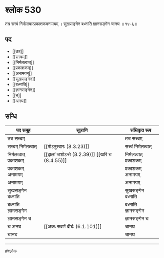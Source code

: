 # श्लोक 530

तत्र सत्त्वं निर्मलत्वात्प्रकाशकमनामयम् ।
सुखसङ्गेन बध्नाति ज्ञानसङ्गेन चानघ ॥ १४-६॥


## पद 

- [[तत्र]]
- [[सत्त्वम्]]
- [[निर्मलत्वात्]]
- [[प्रकाशकम्]]
- [[अनामयम्]]
- [[सुखसङ्गेन]]
- [[बध्नाति]]
- [[ज्ञानसङ्गेन]]
- [[च]]
- [[अनघ]]

## सन्धि

| पद समूह | सूत्राणि | संधिकृत रूप |
| ----- | ----- | ----- |
| तत्र सत्त्वम् |  | तत्र सत्त्वम् |
| सत्त्वम् निर्मलत्वात् |  [[मोऽनुस्वारः (8.3.23)]] | सत्त्वं निर्मलत्वात् |
| निर्मलत्वात् प्रकाशकम् |  [[झलां जशोऽन्ते (8.2.39)]] [[खरि च (8.4.55)]] | निर्मलत्वात् प्रकाशकम् |
| प्रकाशकम् अनामयम् |  | प्रकाशकम् अनामयम् |
| अनामयम् |  | अनामयम् |
| सुखसङ्गेन बध्नाति |  | सुखसङ्गेन बध्नाति |
| बध्नाति ज्ञानसङ्गेन |  | बध्नाति ज्ञानसङ्गेन |
| ज्ञानसङ्गेन च |  | ज्ञानसङ्गेन च |
| च अनघ |  [[अकः सवर्णे दीर्घः (6.1.101)]] | चानघ |
| चानघ |  | चानघ |


---

#श्लोक